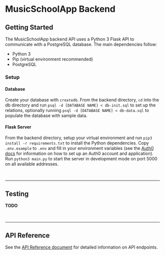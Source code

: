 # MusicSchoolApp Backend

## Getting Started

The MusicSchoolApp backend API uses a Python 3 Flask API to communicate with a PostgreSQL database. The main dependencies follow:

* Python 3
* Pip (virtual environment recommended)
* PostgreSQL

### Setup

#### **Database**

Create your database with `createdb`. From the backend directory, `cd` into the db directory and run `psql -d [DATABASE NAME] < db-init.sql` to set up the relations, optionally running `psql -d [DATABASE NAME] < db-data.sql` to populate the database with sample data.

#### **Flask Server**

From the backend directory, setup your virtual environment and run `pip3 install -r requirements.txt` to install the Python dependencies. Copy `.env.example` to `.env` and fill in your environment variables (see the [Auth0 docs](https://auth0.com/docs/get-started) for information on how to set up an Auth0 account and application). Run `python3 main.py` to start the server in development mode on port 5000 on all available addresses.

<br>

___

## Testing

**TODO**

<br>

___

## API Reference

See the [API Reference document](db/api-reference.md) for detailed information on API endpoints.